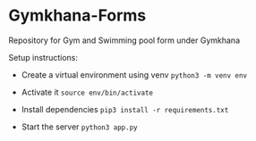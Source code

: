 # Gymkhana-Forms
Repository for Gym and Swimming pool form under Gymkhana

Setup instructions:
- Create a virtual environment using venv
`python3 -m venv env`

- Activate it
`source env/bin/activate`

- Install dependencies
`pip3 install -r requirements.txt`

- Start the server
`python3 app.py`
